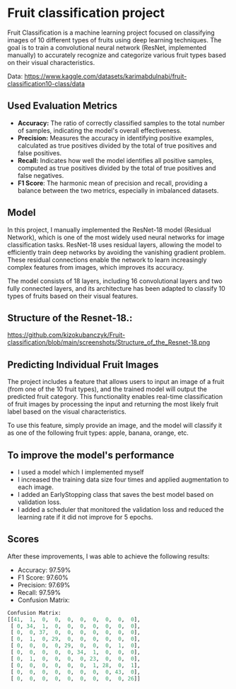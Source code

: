 # Fruit classification project
Fruit Classification is a machine learning project focused on classifying images of 10 different types of fruits using deep learning techniques. The goal is to train a convolutional neural network (ResNet, implemented manually) to accurately recognize and categorize various fruit types based on their visual characteristics.

Data: https://www.kaggle.com/datasets/karimabdulnabi/fruit-classification10-class/data

## Used Evaluation Metrics
- **Accuracy:** The ratio of correctly classified samples to the total number of samples, indicating the model's overall effectiveness.
- **Precision:** Measures the accuracy in identifying positive examples, calculated as true positives divided by the total of true positives and false positives.
- **Recall:** Indicates how well the model identifies all positive samples, computed as true positives divided by the total of true positives and false negatives.
- **F1 Score**: The harmonic mean of precision and recall, providing a balance between the two metrics, especially in imbalanced datasets.
  
## Model
In this project, I manually implemented the ResNet-18 model (Residual Network), which is one of the most widely used neural networks for image classification tasks. ResNet-18 uses residual layers, allowing the model to efficiently train deep networks by avoiding the vanishing gradient problem. These residual connections enable the network to learn increasingly complex features from images, which improves its accuracy.

The model consists of 18 layers, including 16 convolutional layers and two fully connected layers, and its architecture has been adapted to classify 10 types of fruits based on their visual features.

## Structure of the Resnet-18.:
https://github.com/kizokubanczyk/Fruit-classification/blob/main/screenshots/Structure_of_the_Resnet-18.png

## Predicting Individual Fruit Images
The project includes a feature that allows users to input an image of a fruit (from one of the 10 fruit types), and the trained model will output the predicted fruit category. This functionality enables real-time classification of fruit images by processing the input and returning the most likely fruit label based on the visual characteristics.

To use this feature, simply provide an image, and the model will classify it as one of the following fruit types: apple, banana, orange, etc.

 ## To improve the model's performance
- I used a model which I implemented myself
- I increased the training data size four times and applied augmentation to each image.
- I added an EarlyStopping class that saves the best model based on validation loss.
- I added a scheduler that monitored the validation loss and reduced the learning rate if it did not improve for 5 epochs.

## Scores
After these improvements, I was able to achieve the following results:
- Accuracy: 97.59%
- F1 Score: 97.60%
- Precision: 97.69%
- Recall: 97.59%
- Confusion Matrix:
```python
Confusion Matrix:
[[41,  1,  0,  0,  0,  0,  0,  0,  0,  0],
 [ 0, 34,  1,  0,  0,  0,  0,  0,  0,  0],
 [ 0,  0, 37,  0,  0,  0,  0,  0,  0,  0],
 [ 0,  1,  0, 29,  0,  0,  0,  0,  0,  0],
 [ 0,  0,  0,  0, 29,  0,  0,  0,  1,  0],
 [ 0,  0,  0,  0,  0, 34,  1,  0,  0,  0],
 [ 0,  1,  0,  0,  0,  0, 23,  0,  0,  0],
 [ 0,  0,  0,  0,  0,  0,  1, 28,  0,  1],
 [ 0,  0,  0,  0,  0,  0,  0,  0, 43,  0],
 [ 0,  0,  0,  0,  0,  0,  0,  0,  0, 26]]
